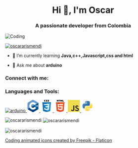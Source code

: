 <h1 align="center">Hi 👋, I'm Oscar</h1>
<h3 align="center">A passionate developer from Colombia</h3>

<div>
<img display = "block" margin = "auto" alt="Coding" width="20%" src="https://cdn-icons-gif.flaticon.com/9066/9066292.gif">
  
<p align="left"> <a href="https://github.com/ryo-ma/github-profile-trophy"><img src="https://github-profile-trophy.vercel.app/?username=oscararismendi" alt="oscararismendi" /></a> </p>
  
</div>

- 🌱 I’m currently learning **Java,c++,Javascript,css and html**

- 💬 Ask me about **arduino**

<h3 align="left">Connect with me:</h3>
<p align="left">
</p>

<h3 align="left">Languages and Tools:</h3>
<p align="left"> <a href="https://www.arduino.cc/" target="_blank" rel="noreferrer"> <img src="https://cdn.worldvectorlogo.com/logos/arduino-1.svg" alt="arduino" width="40" height="40"/> </a> <a href="https://www.w3schools.com/cpp/" target="_blank" rel="noreferrer"> <img src="https://raw.githubusercontent.com/devicons/devicon/master/icons/cplusplus/cplusplus-original.svg" alt="cplusplus" width="40" height="40"/> </a> <a href="https://www.w3schools.com/css/" target="_blank" rel="noreferrer"> <img src="https://raw.githubusercontent.com/devicons/devicon/master/icons/css3/css3-original-wordmark.svg" alt="css3" width="40" height="40"/> </a> <a href="https://www.w3.org/html/" target="_blank" rel="noreferrer"> <img src="https://raw.githubusercontent.com/devicons/devicon/master/icons/html5/html5-original-wordmark.svg" alt="html5" width="40" height="40"/> </a> <a href="https://developer.mozilla.org/en-US/docs/Web/JavaScript" target="_blank" rel="noreferrer"> <img src="https://raw.githubusercontent.com/devicons/devicon/master/icons/javascript/javascript-original.svg" alt="javascript" width="40" height="40"/> </a> <a href="https://www.python.org" target="_blank" rel="noreferrer"> <img src="https://raw.githubusercontent.com/devicons/devicon/master/icons/python/python-original.svg" alt="python" width="40" height="40"/> </a> </p>

<p><img align="left" src="https://github-readme-stats.vercel.app/api/top-langs?username=oscararismendi&show_icons=true&locale=en&layout=compact" alt="oscararismendi" /></p>

<p>&nbsp;<img align="center" src="https://github-readme-stats.vercel.app/api?username=oscararismendi&show_icons=true&locale=en" alt="oscararismendi" /></p>

<p><img align="center" src="https://github-readme-streak-stats.herokuapp.com/?user=oscararismendi&" alt="oscararismendi" /></p>
<a href="https://www.flaticon.com/free-animated-icons/coding" title="coding animated icons">Coding animated icons created by Freepik - Flaticon</a>

